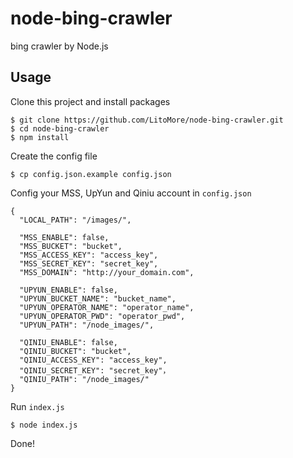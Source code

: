 # node-bing-crawler

bing crawler by Node.js

## Usage

Clone this project and install packages

```
$ git clone https://github.com/LitoMore/node-bing-crawler.git
$ cd node-bing-crawler
$ npm install
```

Create the config file

```
$ cp config.json.example config.json
```

Config your MSS, UpYun and Qiniu account in `config.json`

```
{
  "LOCAL_PATH": "/images/",

  "MSS_ENABLE": false,
  "MSS_BUCKET": "bucket",
  "MSS_ACCESS_KEY": "access_key",
  "MSS_SECRET_KEY": "secret_key",
  "MSS_DOMAIN": "http://your_domain.com",

  "UPYUN_ENABLE": false,
  "UPYUN_BUCKET_NAME": "bucket_name",
  "UPYUN_OPERATOR_NAME": "operator_name",
  "UPYUN_OPERATOR_PWD": "operator_pwd",
  "UPYUN_PATH": "/node_images/",

  "QINIU_ENABLE": false,
  "QINIU_BUCKET": "bucket",
  "QINIU_ACCESS_KEY": "access_key",
  "QINIU_SECRET_KEY": "secret_key"，
  "QINIU_PATH": "/node_images/"
}
```

Run `index.js`

```
$ node index.js
```

Done!
